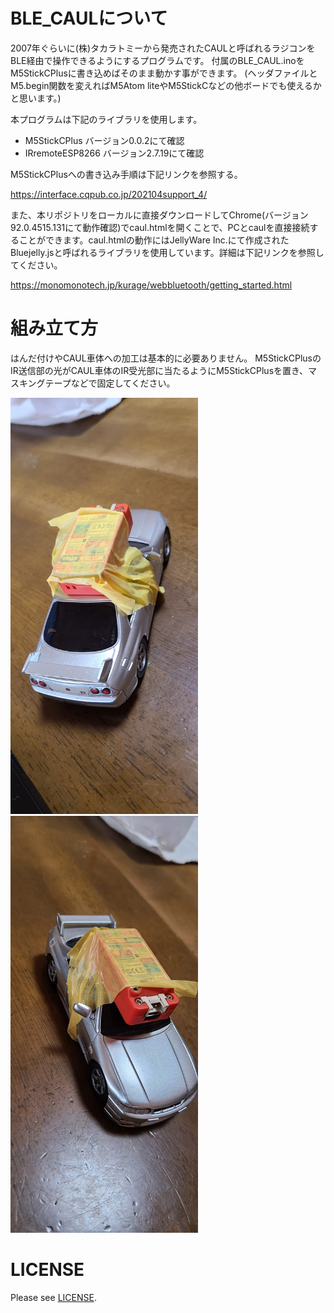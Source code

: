 # BLE_CAULについて
2007年ぐらいに(株)タカラトミーから発売されたCAULと呼ばれるラジコンをBLE経由で操作できるようにするプログラムです。
付属のBLE_CAUL.inoをM5StickCPlusに書き込めばそのまま動かす事ができます。
(ヘッダファイルとM5.begin関数を変えればM5Atom liteやM5StickCなどの他ボードでも使えるかと思います。)

本プログラムは下記のライブラリを使用します。
- M5StickCPlus バージョン0.0.2にて確認
- IRremoteESP8266 バージョン2.7.19にて確認

M5StickCPlusへの書き込み手順は下記リンクを参照する。

https://interface.cqpub.co.jp/202104support_4/

また、本リポジトリをローカルに直接ダウンロードしてChrome(バージョン92.0.4515.131にて動作確認)でcaul.htmlを開くことで、PCとcaulを直接接続することができます。caul.htmlの動作にはJellyWare Inc.にて作成されたBluejelly.jsと呼ばれるライブラリを使用しています。詳細は下記リンクを参照してください。

https://monomonotech.jp/kurage/webbluetooth/getting_started.html

# 組み立て方
はんだ付けやCAUL車体への加工は基本的に必要ありません。
M5StickCPlusのIR送信部の光がCAUL車体のIR受光部に当たるようにM5StickCPlusを置き、マスキングテープなどで固定してください。

<img src="https://github.com/henjin0/BLE_CAUL/blob/main/image/back.jpg?raw=true" width="300"> <img src="https://github.com/henjin0/BLE_CAUL/blob/main/image/front.jpg?raw=true" width="300">


# LICENSE
Please see [LICENSE](LICENSE).

